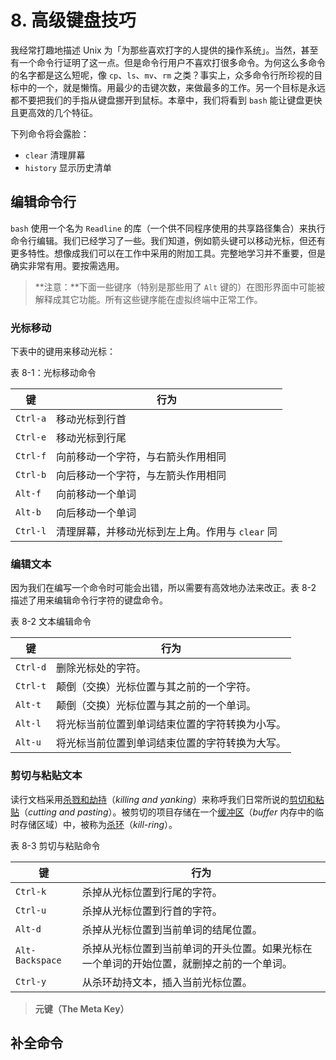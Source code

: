 # 8. 高级键盘技巧

我经常打趣地描述 Unix 为「为那些喜欢打字的人提供的操作系统」。当然，甚至有一个命令行证明了这一点。但是命令行用户不喜欢打很多命令。为何这么多命令的名字都是这么短呢，像 `cp`、`ls`、`mv`、`rm` 之类？事实上，众多命令行所珍视的目标中的一个，就是懒惰。用最少的击键次数，来做最多的工作。另一个目标是永远都不要把我们的手指从键盘挪开到鼠标。本章中，我们将看到 `bash` 能让键盘更快且更高效的几个特征。

下列命令将会露脸：

- `clear` 清理屏幕
- `history` 显示历史清单

## 编辑命令行

`bash` 使用一个名为 `Readline` 的库（一个供不同程序使用的共享路径集合）来执行命令行编辑。我们已经学习了一些。我们知道，例如箭头键可以移动光标，但还有更多特性。想像成我们可以在工作中采用的附加工具。完整地学习并不重要，但是确实非常有用。要按需选用。

> **注意：**下面一些键序（特别是那些用了 `Alt` 键的）在图形界面中可能被解释成其它功能。所有这些键序能在虚拟终端中正常工作。

### 光标移动

下表中的键用来移动光标：

表 8-1：光标移动命令

| 键     | 行为 |
| ------ | ---- |
| `Ctrl-a` | 移动光标到行首 |
| `Ctrl-e` | 移动光标到行尾 |
| `Ctrl-f` | 向前移动一个字符，与右箭头作用相同 |
| `Ctrl-b` | 向后移动一个字符，与左箭头作用相同 |
| `Alt-f`  | 向前移动一个单词 |
| `Alt-b`  | 向后移动一个单词 |
| `Ctrl-l` | 清理屏幕，并移动光标到左上角。作用与 `clear` 同 |

### 编辑文本

因为我们在编写一个命令时可能会出错，所以需要有高效地办法来改正。表 8-2 描述了用来编辑命令行字符的键盘命令。

表 8-2 文本编辑命令

| 键       | 行为                                           |
| -------- | ---------------------------------------------- |
| `Ctrl-d` | 删除光标处的字符。                             |
| `Ctrl-t` | 颠倒（交换）光标位置与其之前的一个字符。       |
| `Alt-t`  | 颠倒（交换）光标位置与其之前的一个单词。       |
| `Alt-l`  | 将光标当前位置到单词结束位置的字符转换为小写。 |
| `Alt-u`  | 将光标当前位置到单词结束位置的字符转换为大写。 |

### 剪切与粘贴文本

读行文档采用<u>杀戮和劫持</u>（*killing and yanking*）来称呼我们日常所说的<u>剪切和粘贴</u>（*cutting and pasting*）。被剪切的项目存储在一个<u>缓冲区</u>（*buffer* 内存中的临时存储区域）中，被称为<u>杀环</u>（*kill-ring*）。

表 8-3 剪切与粘贴命令

| 键              | 行为                                                         |
| --------------- | ------------------------------------------------------------ |
| `Ctrl-k`        | 杀掉从光标位置到行尾的字符。                                 |
| `Ctrl-u`        | 杀掉从光标位置到行首的字符。                                 |
| `Alt-d`         | 杀掉从光标位置到当前单词的结尾位置。                         |
| `Alt-Backspace` | 杀掉从光标位置到当前单词的开头位置。如果光标在一个单词的开始位置，就删掉之前的一个单词。 |
| `Ctrl-y`        | 从杀环劫持文本，插入当前光标位置。                           |

> **元键（The Meta Key）**
>
> 

## 补全命令

